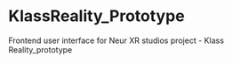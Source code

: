# KlassReality_Prototype
Frontend user interface for Neur XR studios project - Klass Reality_prototype
